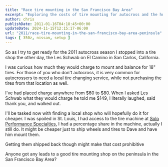 ```yaml
---
title: "Race tire mounting in the San Francisco Bay Area"
excerpt: "Exploring the costs of tire mounting for autocross and the hunt for a well-priced tire shop in the San Francisco Bay Area."
author: chris
publishDate: 2011-01-16T04:18:45+00:00
updateDate: 2024-11-15T12:15:17-06:00
url: "2011/race-tire-mounting-in-the-san-francisco-bay-area-peninsula"
tags: [ 350z, nissan, setup ]
---
```


So as I try to get ready for the 2011 autocross season I stopped into a tire shop the other day, the Les Schwab on El Camino in San Carlos, California.

I was curious how much they would charge to mount and balance for 18" tires. For those of you who don't autocross, it is very common for autocrossers to need a local tire changing service, while not purchasing the tires from that location as well.

I've had placed charge anywhere from $60 to $80. When I asked Les Schwab what they would charge he told me $149, I literally laughed, said thank you, and walked out.

I'll be tasked now with finding a local shop who will hopefully do it for cheaper. I was spoiled in St. Louis, I had access to the tire machine at [Solo Performance Specialties](https://www.soloperformance.com/), I had a percentage share in the machine, actually I still do. It might be cheaper just to ship wheels and tires to Dave and have him mount them.

Getting them shipped back though might make that cost prohibitive

Anyone got any leads to a good tire mounting shop on the peninsula in  the San Francisco Bay Area?

